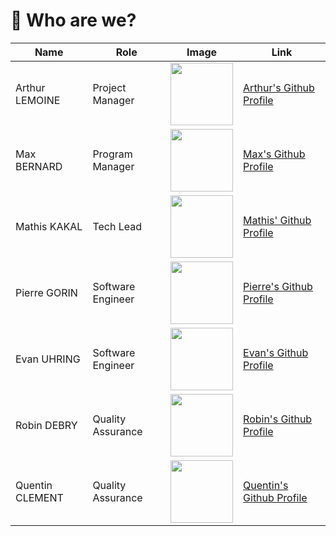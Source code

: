# 👥 Who are we?

| Name            | Role              | Image | Link                               |
|-----------------|-------------------|-------|------------------------------------|
| Arthur LEMOINE  | Project Manager   | <img src="https://avatars.githubusercontent.com/u/91249827?v=4" width="100px">      | [Arthur\'s Github Profile](https://github.com/arthur-lemo1ne) | 
| Max BERNARD     | Program Manager   | <img src="https://avatars.githubusercontent.com/u/80251657?v=4 " width="100px"> | [Max\'s Github Profile](https://github.com/maxbernard3) | 
| Mathis KAKAL    | Tech Lead         | <img src="https://avatars.githubusercontent.com/u/114522530?v=4" width="100px"> | [Mathis\' Github Profile](https://github.com/mathiskakal) | 
| Pierre GORIN    | Software Engineer | <img src="https://avatars.githubusercontent.com/u/91249863?v=4" width="100px"> | [Pierre\'s Github Profile](https://github.com/Pierre2103) | 
| Evan UHRING     | Software Engineer | <img src="https://avatars.githubusercontent.com/u/146000775?v=4" width="100px"> | [Evan\'s Github Profile](https://github.com/Evan-UHRING) | 
| Robin DEBRY     | Quality Assurance | <img src="https://avatars.githubusercontent.com/u/91249812?v=4" width="100px"> | [Robin\'s Github Profile](https://github.com/robin-debry) | 
| Quentin CLEMENT | Quality Assurance | <img src="https://avatars.githubusercontent.com/u/91249878?v=4" width="100px"> | [Quentin\'s Github Profile](https://github.com/Quentin-Clement) | 

